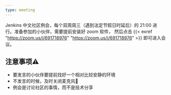 ```yaml
---
type: meeting
---
```


Jenkins 中文社区例会，每个双周周三（遇到法定节假日时延后）的 21:00 进行。准备参加的小伙伴，需要提前安装好 zoom 软件，
然后点击 {{< exref "https://zoom.us/j/691718976" "https://zoom.us/j/691718976" >}} 即可进入会议。

## 注意事项⚠️

* 要发言的小伙伴要提前找好一个相对比较安静的环境
* 不发言的时候，及时关闭麦克风🎤
* 例会是讨论社区的事情，而不是技术分享
